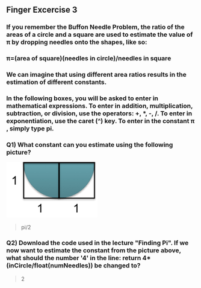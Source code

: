 ## Finger Excercise 3
### If you remember the Buffon Needle Problem, the ratio of the areas of a circle and a square are used to estimate the value of  π  by dropping needles onto the shapes, like so:

### π=(area of square)(needles in circle)/needles in square 
### We can imagine that using different area ratios results in the estimation of different constants.

### In the following boxes, you will be asked to enter in mathematical expressions. To enter in addition, multiplication, subtraction, or division, use the operators: +, *, -, /. To enter in exponentiation, use the caret (^) key. To enter in the constant  π , simply type pi.

### Q1) What constant can you estimate using the following picture?
<img src='img1.png'>

> pi/2

### Q2) Download the code used in the lecture "Finding Pi". If we now want to estimate the constant from the picture above, what should the number '4' in the line: return 4*(inCircle/float(numNeedles)) be changed to?

> 2